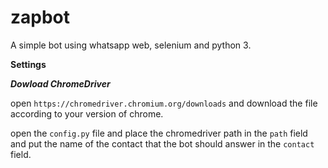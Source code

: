 # zapbot
A simple bot using whatsapp web, selenium and python 3.

**Settings**

***Dowload ChromeDriver***

open ```https://chromedriver.chromium.org/downloads``` and download the file according to your version of chrome.

open the ```config.py``` file and place the chromedriver path in the ```path``` field and put the name of the contact that the bot should answer in the ```contact``` field.
